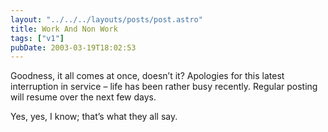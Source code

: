 ```yaml
---
layout: "../../../layouts/posts/post.astro"
title: Work And Non Work
tags: ["v1"]
pubDate: 2003-03-19T18:02:53
---
```


Goodness, it all comes at once, doesn&#8217;t it? Apologies for this latest interruption in service &#8211; life has been rather busy recently. Regular posting will resume over the next few days.

Yes, yes, I know; that&#8217;s what they all say.
